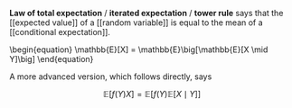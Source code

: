 **Law of total expectation** / **iterated expectation** / **tower rule** says that the [[expected value]] of a [[random variable]] is equal to the mean of a [[conditional expectation]].


\begin{equation}
\mathbb{E}[X] = \mathbb{E}\big[\mathbb{E}[X \mid Y]\big]
\end{equation}

A more advanced version, which follows directly, says

$$
\mathbb{E}[f(Y)X] = \mathbb{E}\big[f(Y) \mathbb{E}[X \mid Y]\big]
$$

